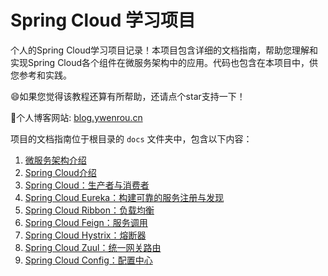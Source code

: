 
# Spring Cloud 学习项目

个人的Spring Cloud学习项目记录！本项目包含详细的文档指南，帮助您理解和实现Spring Cloud各个组件在微服务架构中的应用。代码也包含在本项目中，供您参考和实践。

:smile:如果您觉得该教程还算有所帮助，还请点个star支持一下！

:book:个人博客网站: [blog.ywenrou.cn](https://blog.ywenrou.cn)

项目的文档指南位于根目录的 `docs` 文件夹中，包含以下内容：

1. [微服务架构介绍](docs/01.微服务架构介绍.md)
2. [Spring Cloud介绍](docs/02.SpringCloud介绍.md)
3. [Spring Cloud：生产者与消费者](docs/03.Spring%20Cloud：生产者与消费者.md)
4. [Spring Cloud Eureka：构建可靠的服务注册与发现](docs/04.Spring%20Cloud%20Eureka：构建可靠的服务注册与发现.md)
5. [Spring Cloud Ribbon：负载均衡](docs/05.Spring%20Cloud%20Ribbon：负载均衡.md)
6. [Spring Cloud Feign：服务调用](docs/06.Spring%20Cloud%20Feign：服务调用.md)
7. [Spring Cloud Hystrix：熔断器](docs/07.Spring%20Cloud%20Hystrix：熔断器.md)
8. [Spring Cloud Zuul：统一网关路由](docs/08.Spring%20Cloud%20Zuul：统一网关路由.md)
9. [Spring Cloud Config：配置中心](docs/09.Spring%20Cloud%20Config：配置中心.md)

